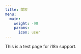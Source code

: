 ```yaml
---
title: 關於
menu:
  main:
    weight: -90
    params:
      icon: user
---
```


This is a test page for i18n support.

